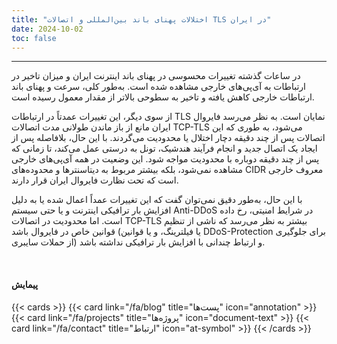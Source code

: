 ```yaml
---
title: "اختلالات پهنای باند بین‌المللی و اتصالات TLS در ایران"
date: 2024-10-02
toc: false
---
```

---


در ساعات گذشته تغییرات محسوسی در پهنای باند اینترنت ایران و میزان تاخیر در ارتباطات به آی‌پی‌های خارجی مشاهده شده است. به‌طور کلی، سرعت و پهنای باند ارتباطات خارجی کاهش یافته و تاخیر به سطوحی بالاتر از مقدار معمول رسیده است.

از سوی دیگر، این تغییرات عمدتاً در ارتباطات TLS نمایان است. به نظر می‌رسد فایروال ایران مانع از باز ماندن طولانی مدت اتصالات TCP-TLS می‌شود، به طوری که این اتصالات پس از چند دقیقه دچار اختلال یا محدودیت می‌گردند. با این حال، بلافاصله پس از ایجاد یک اتصال جدید و انجام فرآیند هندشیک، تونل به درستی عمل می‌کند، تا زمانی که پس از چند دقیقه دوباره با محدودیت مواجه شود. این وضعیت در همه آی‌پی‌های خارجی مشاهده نمی‌شود، بلکه بیشتر مربوط به دیتاسنترها و محدوده‌های CIDR معروف خارجی است که تحت نظارت فایروال ایران قرار دارند.

با این حال، به‌طور دقیق نمی‌توان گفت که این تغییرات عمداً اعمال شده یا به دلیل افزایش بار ترافیکی اینترنت و یا حتی سیستم Anti-DDoS در شرایط امنیتی، رخ داده است. اما محدودیت در اتصالات TCP-TLS بیشتر به نظر می‌رسد که ناشی از تنظیم قوانین خاص در فایروال باشد (یا فیلترینگ، و یا قوانین DDoS-Protection برای جلوگیری از حملات سایبری) و ارتباط چندانی با افزایش بار ترافیکی نداشته باشد.


<br>

#### پیمایش
{{< cards >}}
  {{< card link="/fa/blog" title="پست‌ها" icon="annotation" >}}
  {{< card link="/fa/projects" title="پروژه‌ها" icon="document-text" >}}
  {{< card link="/fa/contact" title="ارتباط" icon="at-symbol" >}}
{{< /cards >}}
